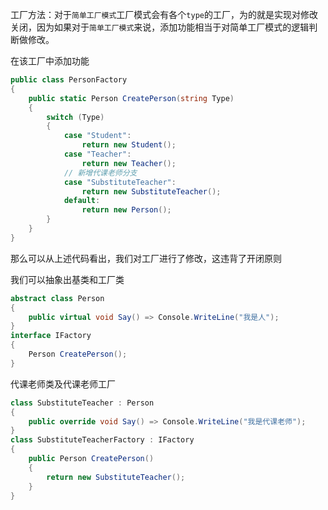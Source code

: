 工厂方法：对于`简单工厂模式`工厂模式会有各个`type`的工厂，为的就是实现对修改关闭，因为如果对于`简单工厂模式`来说，添加功能相当于对简单工厂模式的逻辑判断做修改。

在该工厂中添加功能

``` c#
public class PersonFactory
{
    public static Person CreatePerson(string Type)
    {
        switch (Type)
        {
            case "Student":
                return new Student();
            case "Teacher":
                return new Teacher();
            // 新增代课老师分支
            case "SubstituteTeacher":
               	return new SubstituteTeacher();
            default:
                return new Person();
        }
    }
}
```

那么可以从上述代码看出，我们对工厂进行了修改，这违背了开闭原则

我们可以抽象出基类和工厂类

``` c#
abstract class Person
{
    public virtual void Say() => Console.WriteLine("我是人");
}
interface IFactory
{
    Person CreatePerson();
}
```

代课老师类及代课老师工厂

``` c#
class SubstituteTeacher : Person
{
    public override void Say() => Console.WriteLine("我是代课老师");
}
class SubstituteTeacherFactory : IFactory
{
    public Person CreatePerson()
    {
        return new SubstituteTeacher();
    }
}
```

